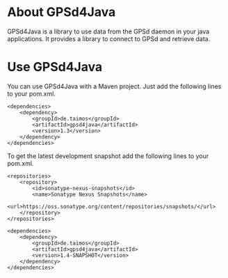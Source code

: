 About GPSd4Java
===============

GPSd4Java is a library to use data from the GPSd daemon in your java applications. It provides a library to connect to GPSd and retrieve data.

Use GPSd4Java
=============

You can use GPSd4Java with a Maven project. Just add the following lines to your pom.xml.

	<dependencies>
		<dependency>
			<groupId>de.taimos</groupId>
			<artifactId>gpsd4java</artifactId>
			<version>1.3</version>
		</dependency>
	</dependencies>


To get the latest development snapshot add the following lines to your pom.xml.

	<repositories>
		<repository>
			<id>sonatype-nexus-snapshots</id>
			<name>Sonatype Nexus Snapshots</name>
			<url>https://oss.sonatype.org/content/repositories/snapshots/</url>
		</repository>
	</repositories>

	<dependencies>
		<dependency>
			<groupId>de.taimos</groupId>
			<artifactId>gpsd4java</artifactId>
			<version>1.4-SNAPSHOT</version>
		</dependency>
	</dependencies>
